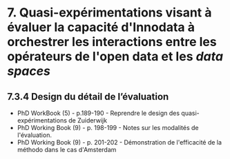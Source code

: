 # 7. Quasi-expérimentations visant à évaluer la capacité d'Innodata à orchestrer les interactions entre les opérateurs de l'open data et les *data spaces*

## 7.3.4 Design du détail de l’évaluation

- PhD WorkBook (5) - p.189-190 - Reprendre le design des quasi-expérimentations de Zuiderwijk
- PhD Working Book (9) - p. 198-199 - Notes sur les modalités de l'évaluation.
- PhD Working Book (9) - p. 201-202 - Démonstration de l'efficacité de la méthodo dans le cas d'Amsterdam
